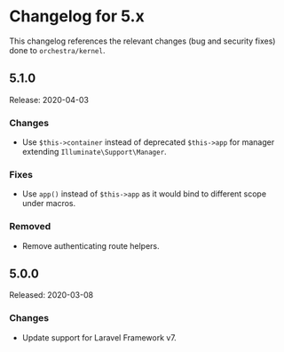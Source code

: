 # Changelog for 5.x

This changelog references the relevant changes (bug and security fixes) done to `orchestra/kernel`.

## 5.1.0

Release: 2020-04-03

### Changes

* Use `$this->container` instead of deprecated `$this->app` for manager extending `Illuminate\Support\Manager`.

### Fixes

* Use `app()` instead of `$this->app` as it would bind to different scope under macros.

### Removed

* Remove authenticating route helpers.

## 5.0.0 

Released: 2020-03-08

### Changes

* Update support for Laravel Framework v7.
